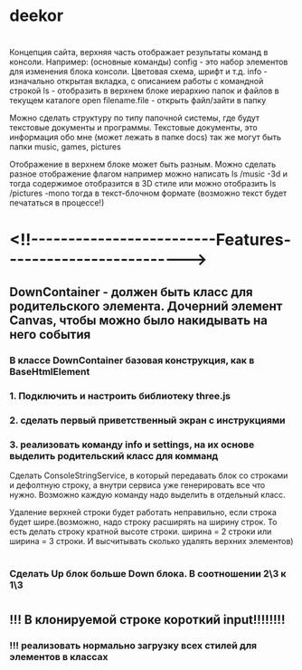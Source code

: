 # deekor

# <!-----------------------------Plan---------------------------->

Концепция сайта, верхняя часть отображает результаты команд в консоли.
Например: (основные команды)
config - это набор элементов для изменения блока консоли. Цветовая схема, шрифт и т.д.
info - изначально открытая вкладка, с описанием работы с командной строкой
ls - отобразить в верхнем блоке иерархию папок и файлов в текущем каталоге
open filename.file - открыть файл/зайти в папку

Можно сделать структуру по типу папочной системы, где будут текстовые документы и программы.
Текстовые документы, это информация обо мне (может лежать в папке docs)
так же могут быть папки music, games, pictures

Отображение в верхнем блоке может быть разным. Можно сделать разное отображение флагом
например можно написать ls /music -3d
и тогда содержимое отобразится в 3D стиле
или можно отобразить ls /pictures -mono тогда в текст-блочном формате (возможно текст будет печататься в процессе!)

# <!!-------------------------Features------------------------->

## DownContainer - должен быть класс для родительского элемента. Дочерний элемент Canvas, чтобы можно было накидывать на него события

### В классе DownContainer базовая конструкция, как в BaseHtmlElement

### 1. Подключить и настроить библиотеку three.js

### 2. сделать первый приветственный экран с инструкциями

### 3. реализовать команду info и settings, на их основе выделить родительский класс для комманд

Сделать ConsoleStringService, в который передавать блок со строками и дефолтную строку, а внутри сервиса уже
генерировать
все что нужно.
Возможно каждую команду надо выделить в отдельный класс.

Удаление верхней строки будет работать неправильно, если строка будет шире.(возможно, надо строку расширять на ширину
строк.
То есть делать строку кратной высоте строки. ширина = 2 строки или ширина = 3 строки. И высчитывать сколько удалять
верхних элементов)

# <!---------------------Improvement------------------------>

### Сделать Up блок больше Down блока. В соотношении 2\3 к 1\3




# <!--------------------------Bug/Fix--------------------------->

## !!! В клонируемой строке короткий input!!!!!!!!
### !!! реализовать нормально загрузку всех стилей для элементов в классах